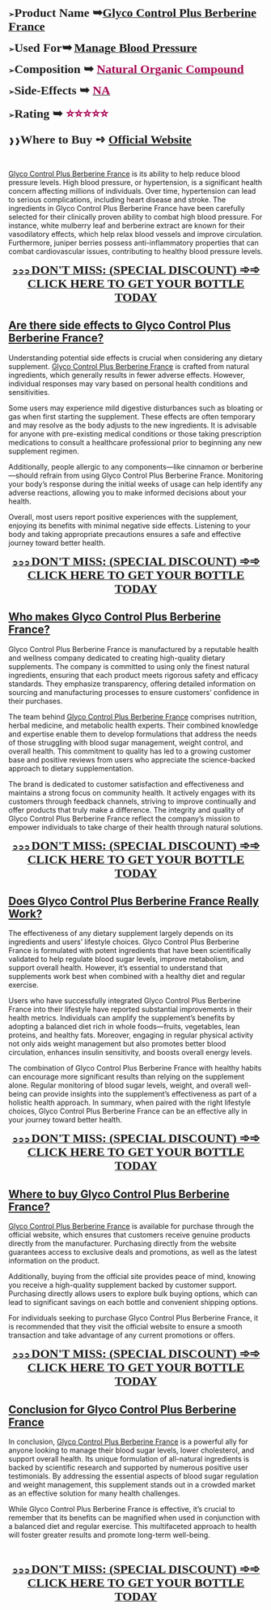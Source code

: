 <p><span style="color: #212121;"><strong>➢</strong><span style="font-size: large;"><strong><span style="font-family: 'Liberation Serif', serif;"><span style="font-size: x-large;">Product Name ➥</span></span></strong><strong><a class="western" href="https://healthnewsmart24x7.com/glyco-control-plus-berberine-france-buy/"><span style="font-family: 'Liberation Serif', serif;"><span style="font-size: x-large;">Glyco Control Plus Berberine France</span></span></a></strong></span></span></p>
<p><span style="color: #212121;"><strong>➢<span style="font-size: large;"><span style="font-family: 'Liberation Serif', serif;"><span style="font-size: x-large;"><strong>Used For</strong></span></span></span></strong></span><strong><span style="font-family: 'Liberation Serif', serif;"><span style="font-size: x-large;"><strong>➥</strong></span></span></strong> <a class="western" href="https://healthnewsmart24x7.com/glyco-control-plus-berberine-france-buy/"><strong><span style="font-family: 'Liberation Serif', serif;"><span style="font-size: x-large;"><strong>Manage </strong></span></span></strong><strong><span style="font-family: 'Liberation Serif', serif;"><span style="font-size: x-large;"><strong>Blood Pressure</strong></span></span></strong></a></p>
<p><span style="color: #212121;"><strong>➢</strong><span style="font-family: 'Liberation Serif', serif;"><span style="font-size: large;"><strong><span style="font-size: x-large;"><strong>Composition ➥ </strong></span></strong><strong><a class="western" href="https://healthnewsmart24x7.com/glyco-control-plus-berberine-france-buy/"><span style="color: #a80053;"><span style="font-size: x-large;"><strong>Natural Organic Compound</strong></span></span></a></strong></span></span></span></p>
<p><span style="color: #212121;"><strong>➢</strong><span style="font-family: 'Liberation Serif', serif;"><span style="font-size: large;"><strong><span style="font-size: x-large;"><strong>Side-Effects ➥ </strong></span></strong><strong><a class="western" href="https://healthnewsmart24x7.com/glyco-control-plus-berberine-france-buy/"><span style="color: #a80053;"><span style="font-size: x-large;"><strong>NA</strong></span></span></a></strong></span></span></span></p>
<p><span style="color: #212121;"><strong>➢</strong><span style="font-family: 'Liberation Serif', serif;"><span style="font-size: large;"><strong><span style="font-size: x-large;"><strong>Rating ➥ </strong></span></strong><strong><span style="color: #a80053;"><span style="font-size: x-large;"><strong>⭐⭐⭐⭐⭐</strong></span></span></strong></span></span></span></p>
<p><span style="color: #212121;"><strong>❱❱<span style="font-family: 'Liberation Serif', serif;"><span style="font-size: large;"><span style="font-size: x-large;"><strong>Where to Buy ➺ <a class="western" href="https://healthnewsmart24x7.com/glyco-control-plus-berberine-france-buy/">Official Website</a></strong></span></span></span></strong></span></p>
<p>&nbsp;</p>
<p><a href="https://www.facebook.com/GlycoControlPlusBerberineFrance/">Glyco Control Plus Berberine France</a> is its ability to help reduce blood pressure levels. High blood pressure, or hypertension, is a significant health concern affecting millions of individuals. Over time, hypertension can lead to serious complications, including heart disease and stroke. The ingredients in Glyco Control Plus Berberine France have been carefully selected for their clinically proven ability to combat high blood pressure. For instance, white mulberry leaf and berberine extract are known for their vasodilatory effects, which help relax blood vessels and improve circulation. Furthermore, juniper berries possess anti-inflammatory properties that can combat cardiovascular issues, contributing to healthy blood pressure levels.</p>
<p lang="en-US" align="center"><span style="color: #212121;"><u><strong><a class="western" href="https://healthnewsmart24x7.com/glyco-control-plus-berberine-france-buy/">➲➲➲ </a><span style="font-family: 'Liberation Serif', serif;"><span style="font-size: large;"><a class="western" href="https://healthnewsmart24x7.com/glyco-control-plus-berberine-france-buy/"><span style="font-size: x-large;">DON'T MISS: (SPECIAL DISCOUNT) ➾➾ CLICK HERE TO GET YOUR BOTTLE TODAY</span></a></span></span></strong></u></span></p>
<h2><span style="text-decoration: underline;"><strong>Are there side effects to Glyco Control Plus Berberine France?</strong></span></h2>
<p>Understanding potential side effects is crucial when considering any dietary supplement. <a href="https://glycocontrolplusberberinefranc.godaddysites.com/">Glyco Control Plus Berberine France</a> is crafted from natural ingredients, which generally results in fewer adverse effects. However, individual responses may vary based on personal health conditions and sensitivities.</p>
<p>Some users may experience mild digestive disturbances such as bloating or gas when first starting the supplement. These effects are often temporary and may resolve as the body adjusts to the new ingredients. It is advisable for anyone with pre-existing medical conditions or those taking prescription medications to consult a healthcare professional prior to beginning any new supplement regimen.</p>
<p>Additionally, people allergic to any components&mdash;like cinnamon or berberine&mdash;should refrain from using Glyco Control Plus Berberine France. Monitoring your body&rsquo;s response during the initial weeks of usage can help identify any adverse reactions, allowing you to make informed decisions about your health.</p>
<p>Overall, most users report positive experiences with the supplement, enjoying its benefits with minimal negative side effects. Listening to your body and taking appropriate precautions ensures a safe and effective journey toward better health.</p>
<p lang="en-US" align="center"><span style="color: #212121;"><u><strong><a class="western" href="https://healthnewsmart24x7.com/glyco-control-plus-berberine-france-buy/">➲➲➲ </a><span style="font-family: 'Liberation Serif', serif;"><span style="font-size: large;"><a class="western" href="https://healthnewsmart24x7.com/glyco-control-plus-berberine-france-buy/"><span style="font-size: x-large;">DON'T MISS: (SPECIAL DISCOUNT) ➾➾ CLICK HERE TO GET YOUR BOTTLE TODAY</span></a></span></span></strong></u></span></p>
<h2><span style="text-decoration: underline;"><strong>Who makes Glyco Control Plus Berberine France?</strong></span></h2>
<p>Glyco Control Plus Berberine France is manufactured by a reputable health and wellness company dedicated to creating high-quality dietary supplements. The company is committed to using only the finest natural ingredients, ensuring that each product meets rigorous safety and efficacy standards. They emphasize transparency, offering detailed information on sourcing and manufacturing processes to ensure customers&rsquo; confidence in their purchases.</p>
<p>The team behind <a href="https://www.facebook.com/GlycoControlPlusBerberineFR/">Glyco Control Plus Berberine France</a> comprises nutrition, herbal medicine, and metabolic health experts. Their combined knowledge and expertise enable them to develop formulations that address the needs of those struggling with blood sugar management, weight control, and overall health. This commitment to quality has led to a growing customer base and positive reviews from users who appreciate the science-backed approach to dietary supplementation.</p>
<p>The brand is dedicated to customer satisfaction and effectiveness and maintains a strong focus on community health. It actively engages with its customers through feedback channels, striving to improve continually and offer products that truly make a difference. The integrity and quality of Glyco Control Plus Berberine France reflect the company&rsquo;s mission to empower individuals to take charge of their health through natural solutions.</p>
<p lang="en-US" align="center"><span style="color: #212121;"><u><strong><a class="western" href="https://healthnewsmart24x7.com/glyco-control-plus-berberine-france-buy/">➲➲➲ </a><span style="font-family: 'Liberation Serif', serif;"><span style="font-size: large;"><a class="western" href="https://healthnewsmart24x7.com/glyco-control-plus-berberine-france-buy/"><span style="font-size: x-large;">DON'T MISS: (SPECIAL DISCOUNT) ➾➾ CLICK HERE TO GET YOUR BOTTLE TODAY</span></a></span></span></strong></u></span></p>
<h2><span style="text-decoration: underline;"><strong>Does Glyco Control Plus Berberine France Really Work?</strong></span></h2>
<p>The effectiveness of any dietary supplement largely depends on its ingredients and users&rsquo; lifestyle choices. Glyco Control Plus Berberine France is formulated with potent ingredients that have been scientifically validated to help regulate blood sugar levels, improve metabolism, and support overall health. However, it&rsquo;s essential to understand that supplements work best when combined with a healthy diet and regular exercise.</p>
<p>Users who have successfully integrated Glyco Control Plus Berberine France into their lifestyle have reported substantial improvements in their health metrics. Individuals can amplify the supplement&rsquo;s benefits by adopting a balanced diet rich in whole foods&mdash;fruits, vegetables, lean proteins, and healthy fats. Moreover, engaging in regular physical activity not only aids weight management but also promotes better blood circulation, enhances insulin sensitivity, and boosts overall energy levels.</p>
<p>The combination of Glyco Control Plus Berberine France with healthy habits can encourage more significant results than relying on the supplement alone. Regular monitoring of blood sugar levels, weight, and overall well-being can provide insights into the supplement&rsquo;s effectiveness as part of a holistic health approach. In summary, when paired with the right lifestyle choices, Glyco Control Plus Berberine France can be an effective ally in your journey toward better health.</p>
<p lang="en-US" align="center"><span style="color: #212121;"><u><strong><a class="western" href="https://healthnewsmart24x7.com/glyco-control-plus-berberine-france-buy/">➲➲➲ </a><span style="font-family: 'Liberation Serif', serif;"><span style="font-size: large;"><a class="western" href="https://healthnewsmart24x7.com/glyco-control-plus-berberine-france-buy/"><span style="font-size: x-large;">DON'T MISS: (SPECIAL DISCOUNT) ➾➾ CLICK HERE TO GET YOUR BOTTLE TODAY</span></a></span></span></strong></u></span></p>
<h2><span style="text-decoration: underline;"><strong>Where to buy Glyco Control Plus Berberine France?</strong></span></h2>
<p><a href="https://glycocontrolplusberberinefranc.godaddysites.com/">Glyco Control Plus Berberine France</a> is available for purchase through the official website, which ensures that customers receive genuine products directly from the manufacturer. Purchasing directly from the website guarantees access to exclusive deals and promotions, as well as the latest information on the product.</p>
<p>Additionally, buying from the official site provides peace of mind, knowing you receive a high-quality supplement backed by customer support. Purchasing directly allows users to explore bulk buying options, which can lead to significant savings on each bottle and convenient shipping options.</p>
<p>For individuals seeking to purchase Glyco Control Plus Berberine France, it is recommended that they visit the official website to ensure a smooth transaction and take advantage of any current promotions or offers.</p>
<p lang="en-US" align="center"><u><strong><a class="western" href="https://healthnewsmart24x7.com/glyco-control-plus-berberine-france-buy/">➲➲➲ </a><span style="font-family: 'Liberation Serif', serif;"><span style="font-size: large;"><a class="western" href="https://healthnewsmart24x7.com/glyco-control-plus-berberine-france-buy/"><span style="font-size: x-large;">DON'T MISS: (SPECIAL DISCOUNT) ➾➾ CLICK HERE TO GET YOUR BOTTLE TODAY</span></a></span></span></strong></u></p>
<h2><span style="text-decoration: underline;"><strong>Conclusion for Glyco Control Plus Berberine France</strong></span></h2>
<p>In conclusion, <a href="https://glycocontrolplusberberinefranc.godaddysites.com/">Glyco Control Plus Berberine France</a> is a powerful ally for anyone looking to manage their blood sugar levels, lower cholesterol, and support overall health. Its unique formulation of all-natural ingredients is backed by scientific research and supported by numerous positive user testimonials. By addressing the essential aspects of blood sugar regulation and weight management, this supplement stands out in a crowded market as an effective solution for many health challenges.</p>
<p>While Glyco Control Plus Berberine France is effective, it&rsquo;s crucial to remember that its benefits can be magnified when used in conjunction with a balanced diet and regular exercise. This multifaceted approach to health will foster greater results and promote long-term well-being.</p>
<p>&nbsp;</p>
<p lang="en-US" align="center"><span style="color: #212121;"><u><strong><a class="western" href="https://healthnewsmart24x7.com/glyco-control-plus-berberine-france-buy/">➲➲➲ </a><span style="font-family: 'Liberation Serif', serif;"><span style="font-size: large;"><a class="western" href="https://healthnewsmart24x7.com/glyco-control-plus-berberine-france-buy/"><span style="font-size: x-large;">DON'T MISS: (SPECIAL DISCOUNT) ➾➾ CLICK HERE TO GET YOUR BOTTLE TODAY</span></a></span></span></strong></u></span></p>

